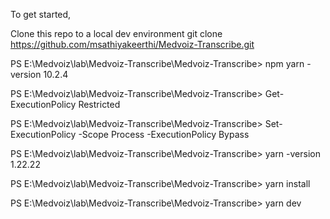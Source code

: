 
To get started, 

Clone this repo to a local dev environment 
git clone https://github.com/msathiyakeerthi/Medvoiz-Transcribe.git

PS E:\Medvoiz\lab\Medvoiz-Transcribe\Medvoiz-Transcribe> npm yarn -version
10.2.4

PS E:\Medvoiz\lab\Medvoiz-Transcribe\Medvoiz-Transcribe> Get-ExecutionPolicy
Restricted

PS E:\Medvoiz\lab\Medvoiz-Transcribe\Medvoiz-Transcribe> Set-ExecutionPolicy -Scope Process -ExecutionPolicy Bypass

PS E:\Medvoiz\lab\Medvoiz-Transcribe\Medvoiz-Transcribe> yarn -version
1.22.22

PS E:\Medvoiz\lab\Medvoiz-Transcribe\Medvoiz-Transcribe> yarn install

PS E:\Medvoiz\lab\Medvoiz-Transcribe\Medvoiz-Transcribe> yarn dev
